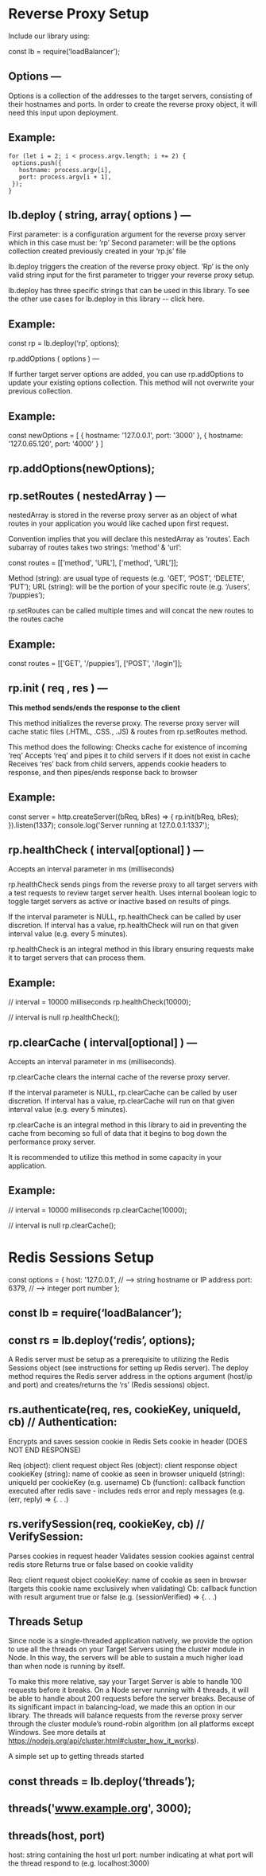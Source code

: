 # Reverse Proxy Setup

Include our library using:

const lb = require(‘loadBalancer’);

## Options  —

Options is a collection of the addresses to the target servers, consisting of their hostnames and ports.
In order to create the reverse proxy object, it will need this input upon deployment.

## Example:

```const options = [];
for (let i = 2; i < process.argv.length; i += 2) {
 options.push({
   hostname: process.argv[i],
   port: process.argv[i + 1],
 });
}
```

## lb.deploy ( string, array( options ) — 

First parameter: is a configuration argument for the reverse proxy server which in this case must be: ’rp’
Second parameter: will be the options collection created previously created in your ‘rp.js’ file

lb.deploy triggers the creation of the reverse proxy object.
‘Rp’ is the only valid string input for the first parameter to trigger your reverse proxy setup.

lb.deploy has three specific strings that can be used in this library.
To see the other use cases for lb.deploy in this library -- click here.

## Example:
const rp = lb.deploy(‘rp’, options);

rp.addOptions ( options ) —

If further target server options are added, you can use rp.addOptions to update your existing options collection. 
This method will not overwrite your previous collection.

## Example:

const newOptions = [
 { hostname: '127.0.0.1', port: '3000' },
 { hostname: '127.0.65.120', port: '4000' }
]

## rp.addOptions(newOptions);

## rp.setRoutes ( nestedArray ) —

nestedArray is stored in the reverse proxy server as an object of what routes in your application you would like cached upon first request.

Convention implies that you will declare this nestedArray as ‘routes’.
Each subarray of routes takes two strings: ‘method’ & ‘url’:

const routes = [['method', 'URL'], ['method', 'URL']];

Method (string): are usual type of requests (e.g. ‘GET’, ‘POST’, ‘DELETE’, ‘PUT’);
URL (string): will be the portion of your specific route (e.g. ‘/users’, ‘/puppies’);

rp.setRoutes can be called multiple times and will concat the new routes to the routes cache

## Example:

const routes = [['GET', '/puppies'], ['POST', '/login']];

## rp.init ( req , res ) —

**This method sends/ends the response to the client**

This method initializes the reverse proxy.
The reverse proxy server will cache static files (.HTML, .CSS., .JS) & routes from rp.setRoutes method.

This method does the following:
Checks cache for existence of incoming ‘req’
Accepts ‘req’ and pipes it to child servers if it does not exist in cache
Receives ‘res’ back from child servers, appends cookie headers to response, and then pipes/ends response back to browser

## Example:

const server = http.createServer((bReq, bRes) => {
 rp.init(bReq, bRes);
}).listen(1337);
console.log('Server running at 127.0.0.1:1337');

## rp.healthCheck ( interval[optional] ) —

Accepts an interval parameter in ms (milliseconds)

rp.healthCheck sends pings from the reverse proxy to all target servers with a test requests to review target server health. 
Uses internal boolean logic to toggle target servers as active or inactive based on results of pings.

If the interval parameter is NULL, rp.healthCheck can be called by user discretion.
If interval has a value, rp.healthCheck will run on that given interval value (e.g. every 5 minutes).

rp.healthCheck is an integral method in this library ensuring requests make it to target servers that can process them.

## Example:

// interval = 10000 milliseconds
rp.healthCheck(10000);

// interval is null
rp.healthCheck();


## rp.clearCache ( interval[optional] ) —

Accepts an interval parameter in ms (milliseconds).

rp.clearCache clears the internal cache of the reverse proxy server.

If the interval parameter is NULL, rp.clearCache can be called by user discretion.
If interval has a value, rp.clearCache will run on that given interval value (e.g. every 5 minutes).

rp.clearCache is an integral method in this library to aid in preventing the cache from becoming so full of data that it begins to bog down the performance proxy server. 

It is recommended to utilize this method in some capacity in your application.


## Example:

// interval = 10000 milliseconds
rp.clearCache(10000);

// interval is null
rp.clearCache();


# Redis Sessions Setup

const options = {
  host: '127.0.0.1', // —> string hostname or IP address
  port: 6379,        // —> integer port number
};

## const lb = require(‘loadBalancer’);
## const rs = lb.deploy(‘redis’, options); 

A Redis server must be setup as a prerequisite to utilizing the Redis Sessions object (see instructions for setting up Redis server). The deploy method requires the Redis server address in the options argument (host/ip and port) and creates/returns the ‘rs’ (Redis sessions) object.


## rs.authenticate(req, res, cookieKey, uniqueId, cb) // Authentication: 
Encrypts and saves session cookie in Redis
Sets cookie in header (DOES NOT END RESPONSE)

Req (object): client request object
Res (object): client response object
cookieKey (string): name of cookie as seen in browser
uniqueId (string): uniqueId per cookieKey (e.g. username)
Cb (function): callback function executed after redis save - includes reds error and reply messages (e.g. (err, reply) => {. . .)

## rs.verifySession(req, cookieKey, cb) // VerifySession: 
Parses cookies in request header
Validates session cookies against central redis store
Returns true or false based on cookie validity

Req: client request object
cookieKey: name of cookie as seen in browser (targets this cookie name exclusively when validating)
Cb: callback function with result argument true or false  (e.g. (sessionVerified) => {. . .)

## Threads Setup
Since node is a single-threaded application natively, we provide the option to use all the threads on your Target Servers using the cluster module in Node.  In this way, the servers will be able to sustain a much higher load than when node is running by itself.

To make this more relative, say your Target Server is able to handle 100 requests before it breaks.  On a Node server running with 4 threads, it will be able to handle about 200 requests before the server breaks.  Because of its significant impact in balancing-load, we made this an option in our library.  The threads will balance requests from the reverse proxy server through the cluster module’s round-robin algorithm (on all platforms except Windows.  See more details at https://nodejs.org/api/cluster.html#cluster_how_it_works). 

A simple set up to getting threads started

## const threads = lb.deploy(‘threads’);
## threads('www.example.org', 3000);
## threads(host, port)

host: string containing the host url
port: number indicating at what port will the thread respond to (e.g. localhost:3000)

